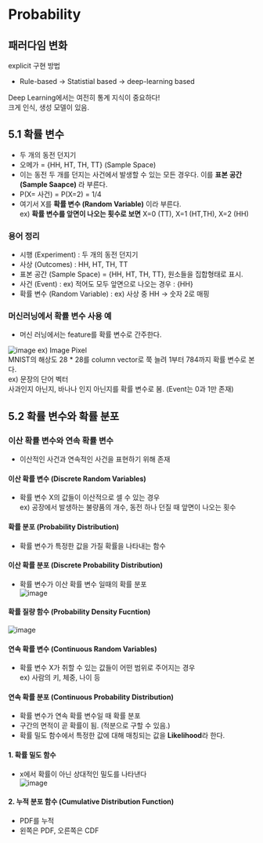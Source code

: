 # Probability

## 패러다임 변화  
explicit 구현 방법  
- Rule-based -> Statistial based -> deep-learning based  

Deep Learning에서는 여전히 통계 지식이 중요하다!  
크게 인식, 생성 모델이 있음.

## 5.1 확률 변수  
- 두 개의 동전 던지기  
- 오메가 = {HH, HT, TH, TT} (Sample Space) 
- 이는 동전 두 개를 던지는 사건에서 발생할 수 있는 모든 경우다. 이를 **표본 공간 (Sample Saapce)** 라 부른다.  
- P(X= 사건) = P(X=2) = 1/4  
- 여기서 X를 **확률 변수 (Random Variable)** 이라 부른다.  
ex) **확률 변수를 앞면이 나오는 횟수로 보면** X=0 (TT), X=1 (HT,TH), X=2 (HH)  

### 용어 정리  
- 시행 (Experiment) : 두 개의 동전 던지기  
- 사상 (Outcomes) : HH, HT, TH, TT  
- 표본 공간 (Sample Space) = {HH, HT, TH, TT}, 원소들을 집합형태로 표시.    
- 사건 (Event) : ex) 적어도 모두 앞면으로 나오는 경우 : {HH}  
- 확률 변수 (Random Variable) : ex) 사상 중 HH -> 숫자 2로 매핑  

### 머신러닝에서 확률 변수 사용 예  
- 머신 러닝에서는 feature를 확률 변수로 간주한다.  

![image](https://user-images.githubusercontent.com/32921115/100972922-f8201100-357c-11eb-90ad-f08e643a907d.png)
ex) Image Pixel  
MNIST의 해상도 28 * 28를 column vector로 쭉 늘려 1부터 784까지 확률 변수로 본다.  
ex) 문장의 단어 벡터  
사과인지 아닌지, 바나나 인지 아닌지를 확률 변수로 봄. (Event는 0과 1만 존재)  


## 5.2 확률 변수와 확률 분포  

### 이산 확률 변수와 연속 확률 변수  
- 이산적인 사건과 연속적인 사건을 표현하기 위해 존재  

#### 이산 확률 변수 (Discrete Random Variables)  
- 확률 변수 X의 값들이 이산적으로 셀 수 있는 경우  
ex) 공장에서 발생하는 불량품의 개수, 동전 하나 던질 때 앞면이 나오는 횟수   

#### 확률 분포 (Probability Distribution)  
- 확률 변수가 특정한 값을 가질 확률을 나타내는 함수  

#### 이산 확률 분포 (Discrete Probability Distribution)  
- 확률 변수가 이산 확률 변수 일때의 확률 분포  
![image](https://user-images.githubusercontent.com/32921115/100979411-0e32cf00-3587-11eb-89e4-24a7d7e2040b.png)

#### 확률 질량 함수 (Probability Density Fucntion)  
![image](https://user-images.githubusercontent.com/32921115/100979411-0e32cf00-3587-11eb-89e4-24a7d7e2040b.png)  


#### 연속 확률 변수 (Continuous Random Variables)  
- 확률 변수 X가 취할 수 있는 값들이 어떤 범위로 주어지는 경우  
ex) 사람의 키, 체중, 나이 등  

#### 연속 확률 분포 (Continuous Probability Distribution)  
- 확률 변수가 연속 확률 변수일 때 확률 분포  
- 구간의 면적이 곧 확률이 됨. (적분으로 구할 수 있음.)  
- 확률 밀도 함수에서 특정한 값에 대해 매칭되는 값을 **Likelihood**라 한다.

#### 1. 확률 밀도 함수
- x에서 확률이 아닌 상대적인 밀도를 나타낸다  
![image](https://user-images.githubusercontent.com/32921115/100980409-88b01e80-3588-11eb-8667-852fb35db03d.png)

#### 2. 누적 분포 함수 (Cumulative Distribution Function)  
- PDF를 누적  
- 왼쪽은 PDF, 오른쪽은 CDF  
